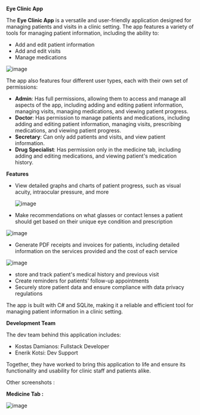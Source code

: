 **Eye Clinic App**


The **Eye Clinic App** is a versatile and user-friendly application designed for managing patients and visits in a clinic setting. The app features a variety of tools for managing patient information, including the ability to:

-   Add and edit patient information
-   Add and edit visits
-   Manage medications

![image](https://user-images.githubusercontent.com/96636678/215232304-0ccccdb3-c4d5-465d-a21a-87f241cba97f.png)

The app also features four different user types, each with their own set of permissions:

-   **Admin**: Has full permissions, allowing them to access and manage all aspects of the app, including adding and editing patient information, managing visits, managing medications, and viewing patient progress.
-   **Doctor**: Has permission to manage patients and medications, including adding and editing patient information, managing visits, prescribing medications, and viewing patient progress.
-   **Secretary**: Can only add patients and visits, and view patient information.
-   **Drug Specialist**: Has permission only in the medicine tab, including adding and editing medications, and viewing patient's medication history.

**Features**

-   View detailed graphs and charts of patient progress, such as visual acuity, intraocular pressure, and more

    ![image](https://user-images.githubusercontent.com/96636678/215232332-a345cd8b-d1a0-4d55-9600-d42bcd5ff0fb.png)

-   Make recommendations on what glasses or contact lenses a patient should get based on their unique eye condition and prescription

![image](https://user-images.githubusercontent.com/96636678/215232344-7c665954-c2f8-4134-9163-e57ec9212dac.png)
-   Generate PDF receipts and invoices for patients, including detailed information on the services provided and the cost of each service

![image](https://user-images.githubusercontent.com/96636678/215232351-caae5ad8-25db-4936-a1e0-6df29d4afc46.png)
-   store and track patient's medical history and previous visit
-   Create reminders for patients' follow-up appointments
-   Securely store patient data and ensure compliance with data privacy regulations

The app is built with C\# and SQLite, making it a reliable and efficient tool for managing patient information in a clinic setting.

**Development Team**

The dev team behind this application includes:

-   Kostas Damianos: Fullstack Developer
-   Enerik Kotsi: Dev Support

Together, they have worked to bring this application to life and ensure its functionality and usability for clinic staff and patients alike.

Other screenshots :

**Medicine Tab :**

![image](https://user-images.githubusercontent.com/96636678/215232359-44984278-8a93-49dd-95c7-d8020e90e78c.png)

